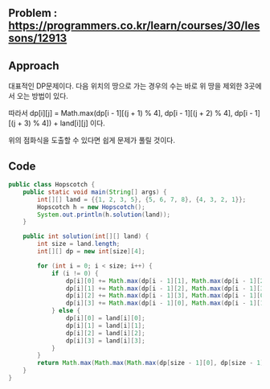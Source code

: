 ## Problem : https://programmers.co.kr/learn/courses/30/lessons/12913

## Approach

대표적인 DP문제이다. 다음 위치의 땅으로 가는 경우의 수는 바로 위 땅을 제외한 3곳에서 오는 방법이 있다.

따라서 dp[i][j] = Math.max(dp[i - 1][(j + 1) % 4], dp[i - 1][(j + 2) % 4], dp[i - 1][(j + 3) % 4]) + land[i][j] 이다.

위의 점화식을 도출할 수 있다면 쉽게 문제가 풀릴 것이다.

## Code

```java
public class Hopscotch {
    public static void main(String[] args) {
        int[][] land = {{1, 2, 3, 5}, {5, 6, 7, 8}, {4, 3, 2, 1}};
        Hopscotch h = new Hopscotch();
        System.out.println(h.solution(land));
    }

    public int solution(int[][] land) {
        int size = land.length;
        int[][] dp = new int[size][4];

        for (int i = 0; i < size; i++) {
            if (i != 0) {
                dp[i][0] += Math.max(dp[i - 1][1], Math.max(dp[i - 1][2], dp[i - 1][3])) + land[i][0];
                dp[i][1] += Math.max(dp[i - 1][2], Math.max(dp[i - 1][3], dp[i - 1][0])) + land[i][1];
                dp[i][2] += Math.max(dp[i - 1][3], Math.max(dp[i - 1][0], dp[i - 1][1])) + land[i][2];
                dp[i][3] += Math.max(dp[i - 1][0], Math.max(dp[i - 1][1], dp[i - 1][2])) + land[i][3];
            } else {
                dp[i][0] = land[i][0];
                dp[i][1] = land[i][1];
                dp[i][2] = land[i][2];
                dp[i][3] = land[i][3];
            }
        }
        return Math.max(Math.max(Math.max(dp[size - 1][0], dp[size - 1][1]), dp[size - 1][2]), dp[size - 1][3]);
    }
}

```

